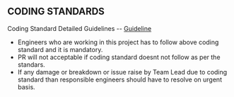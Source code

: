 ## CODING STANDARDS

Coding Standard Detailed Guidelines -- [Guideline](https://rockettech.atlassian.net/l/cp/QabHpfVp)


- Engineers who are working in this project has to follow above coding standard and it is mandatory.
- PR will not acceptable if coding standard doesnt not follow as per the standars.
- If any damage or breakdown or issue raise by Team Lead due to coding standard than responsible engineers should have to resolve on urgent basis.

